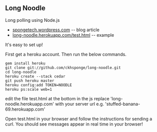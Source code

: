 Long Noodle
-----------

Long polling using Node.js

* [spongetech.wordpress.com](http://spongetech.wordpress.com/2011/06/24/long-noodle-heroku-long-polling-with-node-js-jquery-rails-cross-site/) -- blog article
* [long-noodle.herokuapp.com/test.html](http://long-noodle.herokuapp.com/test.html) -- example

 It's easy to set up!

First get a heroku account. Then run the below commands.

    gem install heroku
    git clone git://github.com/ckhsponge/long-noodle.git
    cd long-noodle
    heroku create --stack cedar
    git push heroku master
    heroku config:add TOKEN=NOODLE
    heroku ps:scale web=1

edit the file test.html
at the bottom in the js replace 'long-noodle.herokuapp.com' with your server url e.g. 'stuffed-banana-69.herokuapp.com'

Open test.html in your browser and follow the instructions for sending a curl. You should see messages appear in real time in your browser!

